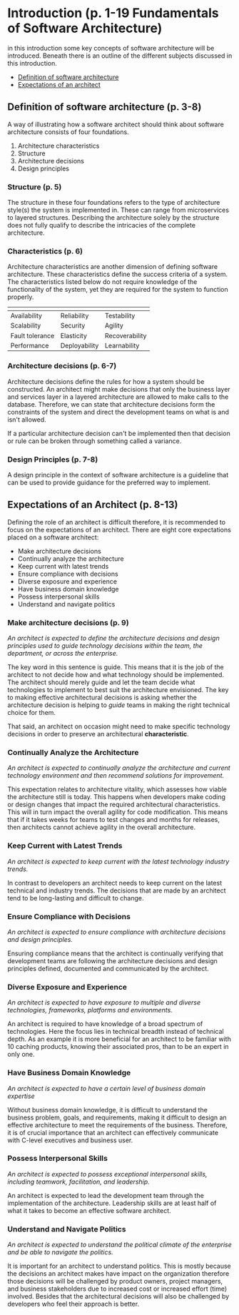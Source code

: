 # Introduction (p. 1-19 Fundamentals of Software Architecture)

[//]: # (<p align="center"><img src="Resources/software_architect_responsibilities_mindmap.png" alt="Software architect responsibilities mindmap"/></p>)

in this introduction some key concepts of software architecture 
will be introduced. Beneath there is an outline of the different
subjects discussed in this introduction.

- [Definition of software architecture](#definition-of-software-architecture-p-3-8)
- [Expectations of an architect](#expectations-of-an-architect-p-8-13)

## Definition of software architecture (p. 3-8)
A way of illustrating how a software architect should think about
software architecture consists of four foundations.

1. Architecture characteristics
2. Structure
3. Architecture decisions
4. Design principles

### Structure (p. 5)
The structure in these four foundations refers to the type of
architecture style(s) the system is implemented in. These can
range from microservices to layered structures.
Describing the architecture solely by the structure does not 
fully qualify to describe the intricacies of the complete
architecture.

### Characteristics (p. 6)
Architecture characteristics are another dimension of defining
software architecture. These characteristics define the success
criteria of a system. The characteristics listed below do not 
require knowledge of the functionality of the system, yet 
they are required for the system to function properly.

| <!-- -->        | <!-- -->      | <!-- -->       |
|-----------------|---------------|----------------|
| Availability    | Reliability   | Testability    |
| Scalability     | Security      | Agility        |
| Fault tolerance | Elasticity    | Recoverability |
| Performance     | Deployability | Learnability   |

### Architecture decisions (p. 6-7)
Architecture decisions define the rules for how a system should 
be constructed. An architect might make decisions that only the 
business layer and services layer in a layered architecture are
allowed to make calls to the database. Therefore, we can state 
that architecture decisions form the constraints of the system 
and direct the development teams on what is and isn't allowed.

If a particular architecture decision can't be implemented then 
that decision or rule can be broken through something called a 
variance.

### Design Principles (p. 7-8)
A design principle in the context of software architecture is a 
guideline that can be used to provide guidance for the preferred 
way to implement.

## Expectations of an Architect (p. 8-13)
Defining the role of an architect is difficult therefore, it is
recommended to focus on the expectations of an architect. There
are eight core expectations placed on a software architect:

- Make architecture decisions
- Continually analyze the architecture
- Keep current with latest trends
- Ensure compliance with decisions
- Diverse exposure and experience
- Have business domain knowledge
- Possess interpersonal skills
- Understand and navigate politics

### Make architecture decisions (p. 9)
*An architect is expected to define the architecture decisions
and design principles used to guide technology decisions within
the team, the department, or across the enterprise.*

The key word in this sentence is guide. This means that it is 
the job of the architect to not decide how and what technology
should be implemented. The architect should merely guide and 
let the team decide what technologies to implement to best suit
the architecture envisioned. The key to making effective 
architectural decisions is asking whether the architecture 
decision is helping to *guide* teams in making the right
technical choice for them.

That said, an architect on occasion might need to make specific
technology decisions in order to preserve an architectural 
**characteristic**.

### Continually Analyze the Architecture
*An architect is expected to continually analyze the architecture
and current technology environment and then recommend solutions 
for improvement.*

This expectation relates to architecture vitality, which assesses
how viable the architecture still is today. This happens when 
developers make coding or design changes that impact the required 
architectural characteristics. This will in turn impact the overall
agility for code modification. This means that if it takes weeks
for teams to test changes and months for releases, then architects
cannot achieve agility in the overall architecture.

### Keep Current with Latest Trends
*An architect is expected to keep current with the latest technology
industry trends.*

In contrast to developers an architect needs to keep current
on the latest technical and industry trends. The decisions that are
made by an architect tend to be long-lasting and difficult to
change.

### Ensure Compliance with Decisions
*An architect is expected to ensure compliance with architecture
decisions and design principles.*

Ensuring compliance means that the architect is continually 
verifying that development teams are following the architecture 
decisions and design principles defined, documented and communicated 
by the architect.

### Diverse Exposure and Experience
*An architect is expected to have exposure to multiple and diverse
technologies, frameworks, platforms and environments.*

An architect is required to have knowledge of a broad spectrum of
technologies. Here the focus lies in technical breadth instead of
technical depth. As an example it is more beneficial for an 
architect to be familiar with 10 caching products, knowing their 
associated pros, than to be an expert in only one.

### Have Business Domain Knowledge
*An architect is expected to have a certain level of business domain
expertise*

Without business domain knowledge, it is difficult to understand
the business problem, goals, and requirements, making it difficult
to design an effective architecture to meet the requirements of the
business. Therefore, it is of crucial importance that an architect 
can effectively communicate with C-level executives and business
user.

### Possess Interpersonal Skills
*An architect is expected to possess exceptional interpersonal
skills, including teamwork, facilitation, and leadership.*

An architect is expected to lead the development team through 
the implementation of the architecture. Leadership skills are
at least half of what it takes to become an effective software
architect.

### Understand and Navigate Politics
*An architect is expected to understand the political climate
of the enterprise and be able to navigate the politics.*

It is important for an architect to understand politics. This
is mostly because the decisions an architect makes have impact
on the organization therefore those decisions will be challenged
by product owners, project managers, and business stakeholders
due to increased cost or increased effort (time) involved. Besides
that the architectural decisions will also be challenged by
developers who feel their approach is better.